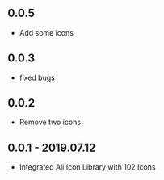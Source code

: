 ## 0.0.5

* Add some icons

## 0.0.3

* fixed bugs

## 0.0.2

* Remove two icons

## 0.0.1 - 2019.07.12

* Integrated Ali Icon Library with 102 Icons
